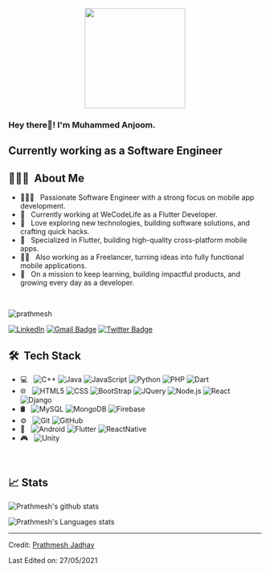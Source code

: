 <p align="center">
  <img src="https://github.com/thompsonemerson/thompsonemerson/raw/master/cover-thompson.png" height="200"/>
</p>

<h3> Hey there👋! I'm Muhammed Anjoom.</h2>
<h2> Currently working as a Software Engineer </h2>

## 👨🏻‍💻 &nbsp;About Me 

- 👨🏻‍💻 &nbsp; Passionate Software Engineer with a strong focus on mobile app development.
- 💼 &nbsp; Currently working at WeCodeLife as a Flutter Developer.
- 🤔 &nbsp; Love exploring new technologies, building software solutions, and crafting quick hacks.
- 📱 &nbsp; Specialized in Flutter, building high-quality cross-platform mobile apps.
- 🧑‍💻 &nbsp; Also working as a Freelancer, turning ideas into fully functional mobile applications.
- 🚀 &nbsp; On a mission to keep learning, building impactful products, and growing every day as a developer.

<br>
<p align="left"> <img src="https://img.shields.io/badge/Profile_Views-1k-blue" alt="prathmesh" /> </p>

[![LinkedIn](https://img.shields.io/badge/muhammed_Anjoom-blue?link=https%3A%2F%2Fwww.linkedin.com%2Fin%2Fmuhammed-anjoom%2F
)]([https://www.linkedin.com/in/prathmesh-jadhav-4933ab172/](https://www.linkedin.com/in/muhammed-anjoom/))
[![Gmail Badge](https://img.shields.io/badge/anjoompa42003%40gmail.com-red?logo=gmail&logoColor=%23ffff&link=https%3A%2F%2Fwww.linkedin.com%2Fin%2Fmuhammed-anjoom%2F
)](mailto:anjoompa42003@gmail.com)
[![Twitter Badge](https://img.shields.io/badge/anjoom.coder-blue?logo=instagram&logoColor=%23ffff&link=https%3A%2F%2Fwww.instagram.com%2Fanjoom.coder%2F
)](https://www.instagram.com/anjoom.coder/)


## 🛠 &nbsp;Tech Stack

- 💻 &nbsp;
  ![C++](https://img.shields.io/badge/-C++-333333?style=flat&logo=C%2B%2B&logoColor=00599C)
  ![Java](https://img.shields.io/badge/-Java-333333?style=flat&logo=Java&logoColor=007396)
  ![JavaScript](https://img.shields.io/badge/-JavaScript-333333?style=flat&logo=javascript)
  ![Python](https://img.shields.io/badge/-Python-333333?style=flat&logo=python)
  ![PHP](https://img.shields.io/badge/-PHP-333333?style=flat&logo=php)
  ![Dart](https://img.shields.io/badge/-Dart-333333?style=flat&logo=dart)
- 🌐 &nbsp;
  ![HTML5](https://img.shields.io/badge/-HTML5-333333?style=flat&logo=HTML5)
  ![CSS](https://img.shields.io/badge/-CSS-333333?style=flat&logo=CSS3&logoColor=1572B6)
  ![BootStrap](https://img.shields.io/badge/-BootStrap-333333?style=flat&logo=bootstrap&logoColor=1572B6)
  ![JQuery](https://img.shields.io/badge/-JQuery-333333?style=flat&logo=jquery)
  ![Node.js](https://img.shields.io/badge/-Node.js-333333?style=flat&logo=node.js)
  ![React](https://img.shields.io/badge/-React-333333?style=flat&logo=react)
  ![Django](https://img.shields.io/badge/-Django-333333?style=flat&logo=django)
- 🛢 &nbsp;
  ![MySQL](https://img.shields.io/badge/-MySQL-333333?style=flat&logo=mysql)
  ![MongoDB](https://img.shields.io/badge/-MongoDB-333333?style=flat&logo=mongodb)
  ![Firebase](https://img.shields.io/badge/-Firebase-333333?style=flat&logo=firebase)
- ⚙️ &nbsp;
  ![Git](https://img.shields.io/badge/-Git-333333?style=flat&logo=git)
  ![GitHub](https://img.shields.io/badge/-GitHub-333333?style=flat&logo=github)
- 📱 &nbsp;
  ![Android](https://img.shields.io/badge/-Android-333333?style=flat&logo=android)
  ![Flutter](https://img.shields.io/badge/-Flutter-333333?style=flat&logo=flutter)
  ![ReactNative](https://img.shields.io/badge/-React%20Native-333333?style=flat&logo=react)
- 🎮 &nbsp;
  ![Unity](https://img.shields.io/badge/-Unity-333333?style=flat&logo=unity)
  

<br/>

## 📈 Stats

![Prathmesh's github stats](https://github-readme-stats.vercel.app/api?username=prathmesh16&hide=["issues"]&show_icons=true&line_height=30)

![Prathmesh's Languages stats](https://github-readme-stats.vercel.app/api/top-langs/?username=prathmesh16&theme=buefy&layout=compact&langs_count=10)

----
Credit: [Prathmesh Jadhav](https://github.com/prathmesh16)

Last Edited on: 27/05/2021


<!--
**prathmesh16/prathmesh16** is a ✨ _special_ ✨ repository because its `README.md` (this file) appears on your GitHub profile.

Here are some ideas to get you started:

- 🔭 I’m currently working on ...
- 🌱 I’m currently learning ...
- 👯 I’m looking to collaborate on ...
- 🤔 I’m looking for help with ...
- 💬 Ask me about ...
- 📫 How to reach me: ...
- 😄 Pronouns: ...
- ⚡ Fun fact: ...
-->
